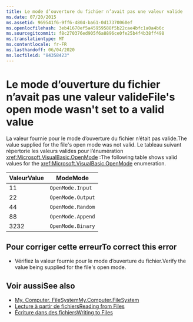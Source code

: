```yaml
---
title: Le mode d’ouverture du fichier n’avait pas une valeur valide
ms.date: 07/20/2015
ms.assetid: 969541f6-9ff6-4804-ba61-0d17370060ef
ms.openlocfilehash: 3eb41670ef5a45959588f5b22cae4bfc1a0a4b6c
ms.sourcegitcommit: f8c270376ed905f6a8896ce0fe25b4f4b38ff498
ms.translationtype: MT
ms.contentlocale: fr-FR
ms.lasthandoff: 06/04/2020
ms.locfileid: "84358423"
---
```

# <a name="files-open-mode-wasnt-set-to-a-valid-value"></a><span data-ttu-id="40eb0-102">Le mode d’ouverture du fichier n’avait pas une valeur valide</span><span class="sxs-lookup"><span data-stu-id="40eb0-102">File's open mode wasn't set to a valid value</span></span>
<span data-ttu-id="40eb0-103">La valeur fournie pour le mode d’ouverture du fichier n’était pas valide.</span><span class="sxs-lookup"><span data-stu-id="40eb0-103">The value supplied for the file's open mode was not valid.</span></span> <span data-ttu-id="40eb0-104">Le tableau suivant répertorie les valeurs valides pour l’énumération <xref:Microsoft.VisualBasic.OpenMode> :</span><span class="sxs-lookup"><span data-stu-id="40eb0-104">The following table shows valid values for the <xref:Microsoft.VisualBasic.OpenMode> enumeration.</span></span>  
  
|<span data-ttu-id="40eb0-105">Valeur</span><span class="sxs-lookup"><span data-stu-id="40eb0-105">Value</span></span>|<span data-ttu-id="40eb0-106">Mode</span><span class="sxs-lookup"><span data-stu-id="40eb0-106">Mode</span></span>|  
|-----------|----------|  
|<span data-ttu-id="40eb0-107">1</span><span class="sxs-lookup"><span data-stu-id="40eb0-107">1</span></span>|`OpenMode.Input`|  
|<span data-ttu-id="40eb0-108">2</span><span class="sxs-lookup"><span data-stu-id="40eb0-108">2</span></span>|`OpenMode.Output`|  
|<span data-ttu-id="40eb0-109">4</span><span class="sxs-lookup"><span data-stu-id="40eb0-109">4</span></span>|`OpenMode.Random`|  
|<span data-ttu-id="40eb0-110">8</span><span class="sxs-lookup"><span data-stu-id="40eb0-110">8</span></span>|`OpenMode.Append`|  
|<span data-ttu-id="40eb0-111">32</span><span class="sxs-lookup"><span data-stu-id="40eb0-111">32</span></span>|`OpenMode.Binary`|  
  
## <a name="to-correct-this-error"></a><span data-ttu-id="40eb0-112">Pour corriger cette erreur</span><span class="sxs-lookup"><span data-stu-id="40eb0-112">To correct this error</span></span>  
  
- <span data-ttu-id="40eb0-113">Vérifiez la valeur fournie pour le mode d’ouverture du fichier.</span><span class="sxs-lookup"><span data-stu-id="40eb0-113">Verify the value being supplied for the file's open mode.</span></span>  
  
## <a name="see-also"></a><span data-ttu-id="40eb0-114">Voir aussi</span><span class="sxs-lookup"><span data-stu-id="40eb0-114">See also</span></span>

- [<span data-ttu-id="40eb0-115">My. Computer. FileSystem</span><span class="sxs-lookup"><span data-stu-id="40eb0-115">My.Computer.FileSystem</span></span>](xref:Microsoft.VisualBasic.FileIO.FileSystem)
- [<span data-ttu-id="40eb0-116">Lecture à partir de fichiers</span><span class="sxs-lookup"><span data-stu-id="40eb0-116">Reading from Files</span></span>](../developing-apps/programming/drives-directories-files/reading-from-files.md)
- [<span data-ttu-id="40eb0-117">Écriture dans des fichiers</span><span class="sxs-lookup"><span data-stu-id="40eb0-117">Writing to Files</span></span>](../developing-apps/programming/drives-directories-files/writing-to-files.md)
